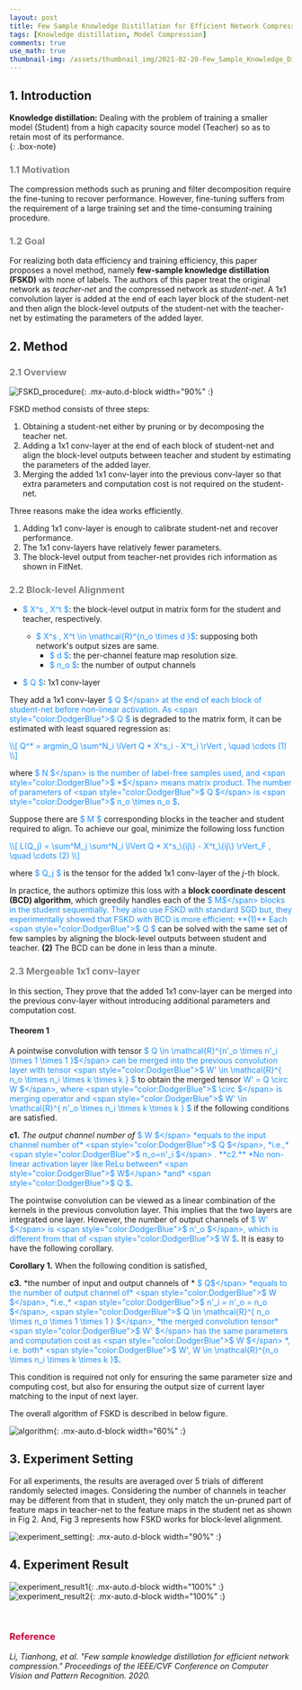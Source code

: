 ```yaml
---
layout: post
title: Few Sample Knowledge Distillation for Efficient Network Compression
tags: [Knowledge distillation, Model Compression]
comments: true
use_math: true
thumbnail-img: /assets/thumbnail_img/2021-02-20-Few_Sample_Knowledge_Distillation_for_Efficient_Network_Compression/post.png
---
```


## 1. Introduction   
**Knowledge distillation:** Dealing with the problem of training a smaller model (Student) from a high capacity source model (Teacher) so as to retain most of its performance.  
{: .box-note}

### <span style="color:gray"> 1.1 Motivation </span>

The compression methods such as pruning and filter decomposition require the fine-tuning to recover performance. However, fine-tuning suffers from the requirement of a large training set and the time-consuming training procedure.

### <span style="color:gray"> 1.2 Goal </span>

For realizing both data efficiency and training efficiency, this paper proposes a novel method, namely **few-sample knowledge distillation (FSKD)** with none of labels. The authors of this paper treat the original network as *teacher-net* and the compressed network as *student-net*. A 1x1 convolution layer is added at the end of each layer block of the student-net and then align the block-level outputs of the student-net with the teacher-net by estimating the parameters of the added layer.


## 2. Method

### <span style="color:gray"> 2.1 Overview </span>

![FSKD_procedure](https://da2so.github.io/assets/post_img/2021-02-20-Few_Sample_Knowledge_Distillation_for_Efficient_Network_Compression/1.png){: .mx-auto.d-block width="90%" :}

FSKD method consists of three steps:

1. Obtaining a student-net either by pruning or by decomposing the teacher net.
2. Adding a 1x1 conv-layer at the end of each block of student-net and align the block-level outputs between teacher and student by estimating the parameters of the added layer.
3. Merging the added 1x1 conv-layer into the previous conv-layer so that extra parameters and computation cost is not required on the student-net.

Three reasons make the idea works efficiently.

1. Adding 1x1 conv-layer is enough to calibrate student-net and recover performance.
2. The 1x1 conv-layers have relatively fewer parameters.
3. The block-level output from teacher-net provides rich information as shown in FitNet.

### <span style="color:gray"> 2.2 Block-level Alignment </span>
 
- <span style="color:DodgerBlue">$ X^s , X^t $</span>: the block-level output in matrix form for the student and teacher, respectively.
	- <span style="color:DodgerBlue">$ X^s , X^t \in \mathcal{R}^\{n_o \times d \}$</span>: supposing both network's output sizes are same.
		- <span style="color:DodgerBlue">$ d $</span>: the per-channel feature map resolution size.
		- <span style="color:DodgerBlue">$ n_o $</span>: the number of output channels 

- <span style="color:DodgerBlue">$ Q $</span>: 1x1 conv-layer

They add a 1x1 conv-layer <span style="color:DodgerBlue">$ Q $</span> at the end of each block of student-net before non-linear activation.
As <span style="color:DodgerBlue">$ Q $</span> is degraded to the matrix form, it can be estimated with least squared regression as:

 <span style="color:DodgerBlue">
\\[
Q^* = argmin_Q  \sum^N_i \lVert Q * X^s_i - X^t_i \rVert , \quad \cdots (1)
\\] 
</span>

where <span style="color:DodgerBlue">$ N $</span> is the number of label-free samples used, and <span style="color:DodgerBlue">$ *$</span> means matrix product. The number of parameters of <span style="color:DodgerBlue">$ Q $</span> is <span style="color:DodgerBlue">$ n_o \times n_o $</span>.


Suppose there are <span style="color:DodgerBlue">$ M $</span> corresponding blocks in the teacher and student required to align. To achieve our goal, minimize the following loss function

 <span style="color:DodgerBlue">
\\[
L(Q_j) = \sum^M_j  \sum^N_i \lVert Q * X^s_\{ij\} - X^t_\{ij\} \rVert_F , \quad \cdots (2)
\\] 
</span>

where <span style="color:DodgerBlue">$ Q_j $</span> is the tensor for the added 1x1 conv-layer of the $j$-th block.
 
In practice, the authors optimize this loss with a **block coordinate descent (BCD) algorithm**, which greedily handles each of the <span style="color:DodgerBlue">$ M$</span> blocks in the student sequentially. They also use FSKD with standard SGD but, they experimentally showed that FSKD with BCD is more efficient: **(1)** Each <span style="color:DodgerBlue">$ Q $</span> can be solved with the same set of few samples by aligning the block-level outputs between student and teacher. **(2)** The BCD can be done in less than a minute.

### <span style="color:gray"> 2.3 Mergeable 1x1 conv-layer </span>

In this section, They prove that the added 1x1 conv-layer can be merged into the previous conv-layer without introducing additional parameters and computation cost.


#### Theorem 1

A pointwise convolution with tensor <span style="color:DodgerBlue">$ Q \in \mathcal{R}^\{n'_o \times n'_i \times 1 \times 1 \}$</span> can be merged into the previous convolution layer with tensor <span style="color:DodgerBlue">$ W' \in \mathcal{R}^\{ n_o \times n_i \times k \times k \} $</span> to obtain the merged tensor <span style="color:DodgerBlue">W' = Q \circ W $</span>, where <span style="color:DodgerBlue">$ \circ $</span> is merging operator and <span style="color:DodgerBlue">$ W' \in \mathcal{R}^\{ n'_o \times n_i \times k \times k \} $</span> if the following conditions are satisfied.

**c1.** *The output channel number of* <span style="color:DodgerBlue">$ W $</span> *equals to the input channel number of* <span style="color:DodgerBlue">$ Q $</span>, *i.e.,* <span style="color:DodgerBlue">$ n_o=n'_i $</span> .
**c2.** *No non-linear activation layer like ReLu between* <span style="color:DodgerBlue">$ W$</span>  *and* <span style="color:DodgerBlue">$ Q $</span>.


The pointwise convolution can be viewed as a linear combination of the kernels in the previous convolution layer. This implies that the two layers are integrated one layer. However, the number of output channels of <span style="color:DodgerBlue">$ W' $</span> is <span style="color:DodgerBlue">$ n'_o $</span>, which is different from that of <span style="color:DodgerBlue">$ W $</span>. It is easy to have the following corollary.


**Corollary 1.** When the following condition is satisfied,

**c3.** *the number of input and output channels of * <span style="color:DodgerBlue">$ Q$</span>  *equals to the number of output channel of* <span style="color:DodgerBlue">$ W $</span>, *i.e.,* <span style="color:DodgerBlue">$ n'_i = n'_o = n_o $</span>, <span style="color:DodgerBlue">$ Q \in \mathcal{R}^\{ n_o \times n_o \times 1 \times 1 \} $</span>, *the merged convolution tensor* <span style="color:DodgerBlue">$ W' $</span> has the same parameters and computation cost as <span style="color:DodgerBlue">$ W $</span> *, i.e. both* <span style="color:DodgerBlue">$ W', W  \in \mathcal{R}^\{n_o \times n_i \times k \times k \}$</span>.


This condition is required not only for ensuring the same parameter size and computing cost, but also for ensuring the output size of current layer matching to the input of next layer.

The overall algorithm of FSKD is described in below figure.

![algorithm](https://da2so.github.io/assets/post_img/2021-02-20-Few_Sample_Knowledge_Distillation_for_Efficient_Network_Compression/2.png){: .mx-auto.d-block width="60%" :}

## 3. Experiment Setting

For all experiments, the results are averaged over 5 trials of different randomly selected images. Considering the number of channels in teacher may be different from that in student, they only match the un-pruned part of feature maps in teacher-net to the feature maps in the student net as shown in Fig 2. And, Fig 3 represents how FSKD works for block-level alignment.

![experiment_setting](https://da2so.github.io/assets/post_img/2021-02-20-Few_Sample_Knowledge_Distillation_for_Efficient_Network_Compression/3.png){: .mx-auto.d-block width="90%" :}


## 4. Experiment Result


![experiment_result1](https://da2so.github.io/assets/post_img/2021-02-20-Few_Sample_Knowledge_Distillation_for_Efficient_Network_Compression/4.png){: .mx-auto.d-block width="100%" :}
![experiment_result2](https://da2so.github.io/assets/post_img/2021-02-20-Few_Sample_Knowledge_Distillation_for_Efficient_Network_Compression/5.png){: .mx-auto.d-block width="100%" :}

<br />


### <span style="color:#C70039 ">Reference </span>
*Li, Tianhong, et al. "Few sample knowledge distillation for efficient network compression." Proceedings of the IEEE/CVF Conference on Computer Vision and Pattern Recognition. 2020.*


